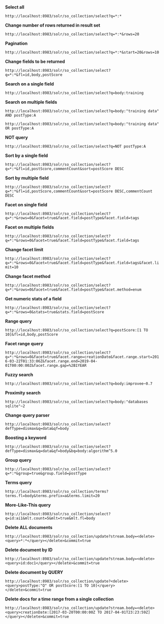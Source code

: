 **Select all**

```http://localhost:8983/solr/so_collection/select?q=*:*```

**Change number of rows returned in result set**

```http://localhost:8983/solr/so_collection/select?q=*:*&rows=20```

**Pagination**

```http://localhost:8983/solr/so_collection/select?q=*:*&start=20&rows=10```

**Change fields to be returned**

```http://localhost:8983/solr/so_collection/select?q=*:*&fl=id,body,postScore```

**Search on a single field**

```http://localhost:8983/solr/so_collection/select?q=body:training```

**Search on multiple fields**

```http://localhost:8983/solr/so_collection/select?q=body:"training data" AND postType:A```

```http://localhost:8983/solr/so_collection/select?q=body:"training data" OR postType:A```

**NOT query**

```http://localhost:8983/solr/so_collection/select?q=NOT postType:A```

**Sort by a single field**

```http://localhost:8983/solr/so_collection/select?q=*:*&fl=id,postScore,commentCount&sort=postScore DESC```

**Sort by multiple field**

```http://localhost:8983/solr/so_collection/select?q=*:*&fl=id,postScore,commentCount&sort=postScore DESC,commentCount DESC```


**Facet on single field**

```http://localhost:8983/solr/so_collection/select?q=*:*&rows=0&facet=true&facet.field=postType&facet.field=tags```

**Facet on multiple fields**

```http://localhost:8983/solr/so_collection/select?q=*:*&rows=0&facet=true&facet.field=postType&facet.field=tags```

**Change facet limit**

```http://localhost:8983/solr/so_collection/select?q=*:*&rows=0&facet=true&facet.field=postType&facet.field=tags&facet.limit=10```

**Change facet method**

```http://localhost:8983/solr/so_collection/select?q=*:*&rows=0&facet=true&facet.field=postType&facet.method=enum```

**Get numeric stats of a field**

```http://localhost:8983/solr/so_collection/select?q=*:*&rows=0&stats=true&stats.field=postScore```

**Range query**

```http://localhost:8983/solr/so_collection/select?q=postScore:[1 TO 10]&fl=id,body,postScore```


**Facet range query**

```http://localhost:8983/solr/so_collection/select?q=*:*&rows=0&facet=true&facet.range=creationDate&facet.range.start=2016-03-22T01:33:06Z&facet.range.end=2019-04-01T00:00:00Z&facet.range.gap=%2B1YEAR```

**Fuzzy search**

```http://localhost:8983/solr/so_collection/select?q=body:improvee~0.7```

**Proximity search**

```http://localhost:8983/solr/so_collection/select?q=body:"databases sqlite"~2```

**Change query parser**

```http://localhost:8983/solr/so_collection/select?defType=dismax&q=data&qf=body```

**Boosting a keyword**

```http://localhost:8983/solr/so_collection/select?defType=dismax&q=data&qf=body&bq=body:algorithm^5.0```

**Group query**

```http://localhost:8983/solr/so_collection/select?q=*:*&group=true&group.field=postType```

**Terms query**

```http://localhost:8983/solr/so_collection/terms?terms.fl=body&terms.prefix=a&terms.limit=20```

**More-Like-This query**

```http://localhost:8983/solr/so_collection/select?q=id:ai1&mlt.count=5&mlt=true&mlt.fl=body```

**Delete ALL documents**

```http://localhost:8983/solr/so_collection/update?stream.body=<delete><query>*:*</query></delete>&commit=true```


**Delete document by ID**

```http://localhost:8983/solr/so_collection/update?stream.body=<delete><query>id:doc1</query></delete>&commit=true```

**Delete document by QUERY**

```http://localhost:8983/solr/so_collection/update?<delete><query>postType:"Q" OR postScore:[1 TO 10]</query></delete>&commit=true```

**Delete docs for a time range from a single collection**

```http://localhost:8983/solr/so_collection/update?stream.body=<delete><query>creationDate:[2017-03-20T00:00:00Z TO 2017-04-01T23:23:59Z]</query></delete>&commit=true```

